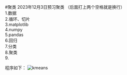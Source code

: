 #聚类
2023年12月3日预习聚类  （后面打上两个空格就是换行）  
1.数据  
2.循环、切片  
3.matplotlib  
4.numpy  
5.pandas  
6.回归  
7.分类  
8.聚类  
9.

程序如下： ![kmeans](https://img-blog.csdn.net/20180522233137718)   
